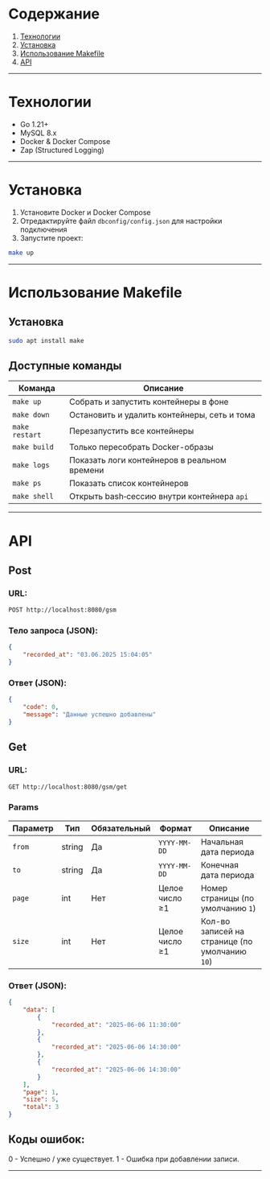# Содержание

1. [Технологии](#технологии)  
2. [Установка](#установка)  
3. [Использование Makefile](#использование-makefile)  
4. [API](#api)  

----------------------------------------------------------------------------------------------------------------------------------

# Технологии

- Go 1.21+
- MySQL 8.x
- Docker & Docker Compose
- Zap (Structured Logging)

----------------------------------------------------------------------------------------------------------------------------------

# Установка

1. Установите Docker и Docker Compose  
2. Отредактируйте файл `dbconfig/config.json` для настройки подключения  
3. Запустите проект: 
``` bash
make up
```

----------------------------------------------------------------------------------------------------------------------------------

# Использование Makefile

## Установка 
```bash
sudo apt install make
```
## Доступные команды

| Команда        | Описание                                              |
|----------------|-------------------------------------------------------|
| `make up`      | Собрать и запустить контейнеры в фоне                 |
| `make down`    | Остановить и удалить контейнеры, сеть и тома          |
| `make restart` | Перезапустить все контейнеры                          |
| `make build`   | Только пересобрать Docker-образы                      |
| `make logs`    | Показать логи контейнеров в реальном времени          |
| `make ps`      | Показать список контейнеров                           |
| `make shell`   | Открыть bash‑сессию внутри контейнера `api`           |

----------------------------------------------------------------------------------------------------------------------------------

# API
## Post
### URL:

``` bash
POST http://localhost:8080/gsm
```

### Тело запроса (JSON):

``` json
{
    "recorded_at": "03.06.2025 15:04:05"
}
```

### Ответ (JSON):

``` json
{
    "code": 0,
    "message": "Данные успешно добавлены"
}
```

## Get
### URL:

``` bash
GET http://localhost:8080/gsm/get
```

### Params

| Параметр | Тип    | Обязательный | Формат         | Описание                                       |
| -------- | ------ | ------------ | -------------- | ---------------------------------------------- |
| `from`   | string |  Да          | `YYYY-MM-DD`   | Начальная дата периода                         |
| `to`     | string |  Да          | `YYYY-MM-DD`   | Конечная дата периода                          |
| `page`   | int    |  Нет         | Целое число ≥1 | Номер страницы (по умолчанию `1`)              |
| `size`   | int    |  Нет         | Целое число ≥1 | Кол-во записей на странице (по умолчанию `10`) |

### Ответ (JSON):

``` json
{
    "data": [
        {
            "recorded_at": "2025-06-06 11:30:00"
        },
        {
            "recorded_at": "2025-06-06 14:30:00"
        },
        {
            "recorded_at": "2025-06-06 14:30:00"
        }
    ],
    "page": 1,
    "size": 5,
    "total": 3
}
```

## Коды ошибок:

0 - Успешно / уже существует.
1 - Ошибка при добавлении записи.

----------------------------------------------------------------------------------------------------------------------------------

